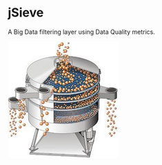 jSieve
======

A Big Data filtering layer using Data Quality metrics.

![siever](/assets/img/siever.jpg)



